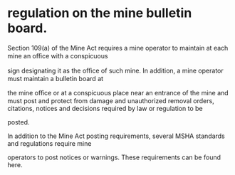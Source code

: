 # regulation on the mine bulletin board.

Section 109(a) of the Mine Act requires a mine operator to maintain at each mine an oﬃce with a conspicuous

sign designating it as the oﬃce of such mine. In addition, a mine operator must maintain a bulletin board at

the mine oﬃce or at a conspicuous place near an entrance of the mine and must post and protect from damage and unauthorized removal orders, citations, notices and decisions required by law or regulation to be

posted.

In addition to the Mine Act posting requirements, several MSHA standards and regulations require mine

operators to post notices or warnings. These requirements can be found here.